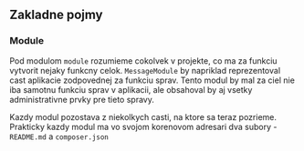 ## Zakladne pojmy

### Module

Pod modulom `module` rozumieme cokolvek v projekte, co ma za funkciu vytvorit nejaky
funkcny celok. `MessageModule` by napriklad reprezentoval cast aplikacie zodpovednej
za funkciu sprav. Tento modul by mal za ciel nie iba samotnu funkciu sprav v aplikacii,
ale obsahoval by aj vsetky administrativne prvky pre tieto spravy.

Kazdy modul pozostava z niekolkych casti, na ktore sa teraz pozrieme. Prakticky
kazdy modul ma vo svojom korenovom adresari dva subory - `README.md` a
`composer.json`